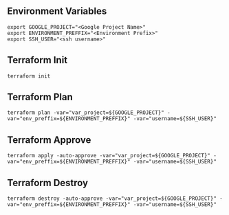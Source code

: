 ## Environment Variables
```
export GOOGLE_PROJECT="<Google Project Name>"
export ENVIRONMENT_PREFFIX="<Environment Prefix>"
export SSH_USER="<ssh username>"
```

## Terraform Init
```
terraform init
```
## Terraform Plan
```
terraform plan -var="var_project=${GOOGLE_PROJECT}" -var="env_preffix=${ENVIRONMENT_PREFFIX}" -var="username=${SSH_USER}"
```
## Terraform Approve
```
terraform apply -auto-approve -var="var_project=${GOOGLE_PROJECT}" -var="env_preffix=${ENVIRONMENT_PREFFIX}" -var="username=${SSH_USER}"
```

## Terraform Destroy
```
terraform destroy -auto-approve -var="var_project=${GOOGLE_PROJECT}" -var="env_preffix=${ENVIRONMENT_PREFFIX}" -var="username=${SSH_USER}"
```
